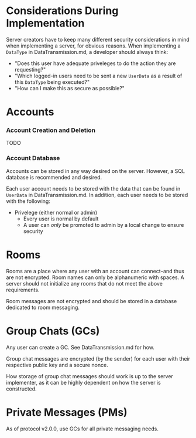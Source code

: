 # Considerations During Implementation
Server creators have to keep many different security considerations in mind when implementing a server, for obvious reasons. When implementing a `DataType` in DataTransmission.md, a developer should always think:
* "Does this user have adequate priveleges to do the action they are requesting?"
* "Which logged-in users need to be sent a new `UserData` as a result of this `DataType` being executed?"
* "How can I make this as secure as possible?"

# Accounts
### Account Creation and Deletion
TODO

### Account Database
Accounts can be stored in any way desired on the server. However, a SQL database is recommended and desired.

Each user account needs to be stored with the data that can be found in `UserData` in DataTransmission.md.
In addition, each user needs to be stored with the following:
* Privelege (either normal or admin)
  * Every user is normal by default
  * A user can *only* be promoted to admin by a local change to ensure security

# Rooms
Rooms are a place where any user with an account can connect–and thus are not encrypted. Room names can only be alphanumeric with spaces. A server should not initialize any rooms that do not meet the above requirements.

Room messages are not encrypted and should be stored in a database dedicated to room messaging.

# Group Chats (GCs)
Any user can create a GC. See DataTransmission.md for how.

Group chat messages are encrypted (by the sender) for each user with their respective public key and a secure nonce.

How storage of group chat messages should work is up to the server implementer, as it can be highly dependent on how the server is constructed.

# Private Messages (PMs)
As of protocol v2.0.0, use GCs for all private messaging needs.

